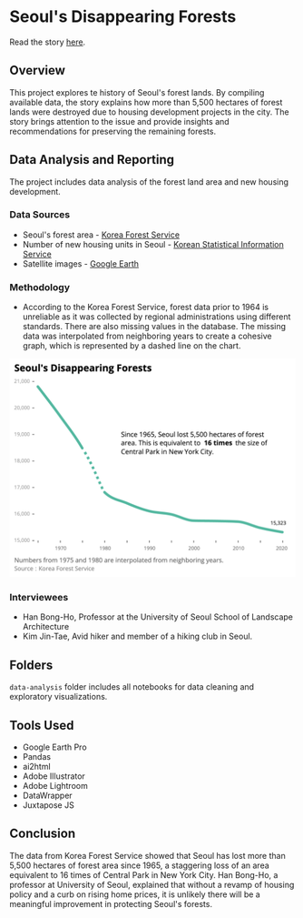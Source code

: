 # Seoul's Disappearing Forests
Read the story [here](https://junekim6.github.io/seoul-forest-loss/).

## Overview
This project explores te history of Seoul's forest lands. By compiling available data, the story explains how more than 5,500 hectares of forest lands were destroyed due to housing development projects in the city. The story brings attention to the issue and provide insights and recommendations for preserving the remaining forests.

## Data Analysis and Reporting
The project includes data analysis of the forest land area and new housing development.
### Data Sources
- Seoul's forest area - [Korea Forest Service](https://english.forest.go.kr/)
- Number of new housing units in Seoul - [Korean Statistical Information Service](https://kosis.kr/eng/)
- Satellite images - [Google Earth](https://earth.google.com/web/)

### Methodology
- According to the Korea Forest Service, forest data prior to 1964 is unreliable as it was collected by regional administrations using different standards. There are also missing values in the database. The missing data was interpolated from neighboring years to create a cohesive graph, which is represented by a dashed line on the chart.

![a graph of Seoul's forest changes](chart1.png)

### Interviewees
- Han Bong-Ho, Professor at the University of Seoul School of Landscape Architecture
- Kim Jin-Tae, Avid hiker and member of a hiking club in Seoul.

## Folders
`data-analysis` folder includes all notebooks for data cleaning and exploratory visualizations.

## Tools Used
- Google Earth Pro
- Pandas
- ai2html
- Adobe Illustrator
- Adobe Lightroom
- DataWrapper
- Juxtapose JS

## Conclusion
The data from Korea Forest Service showed that Seoul has lost more than 5,500 hectares of forest area since 1965, a staggering loss of an area equivalent to 16 times of Central Park in New York City. 
Han Bong-Ho, a professor at University of Seoul, explained that without a revamp of housing policy and a curb on rising home prices, it is unlikely there will be a meaningful improvement in protecting Seoul's forests.
